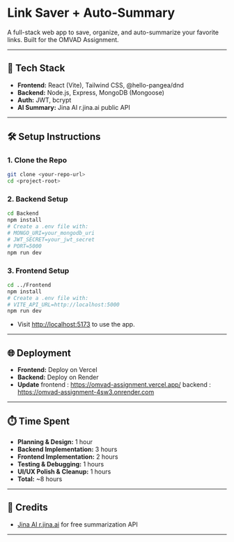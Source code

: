 # Link Saver + Auto-Summary

A full-stack web app to save, organize, and auto-summarize your favorite links. Built for the OMVAD Assignment.

---

## 🚀 Tech Stack

- **Frontend:** React (Vite), Tailwind CSS, @hello-pangea/dnd
- **Backend:** Node.js, Express, MongoDB (Mongoose)
- **Auth:** JWT, bcrypt
- **AI Summary:** Jina AI r.jina.ai public API

---

## 🛠️ Setup Instructions

### 1. **Clone the Repo**
```bash
git clone <your-repo-url>
cd <project-root>
```

### 2. **Backend Setup**
```bash
cd Backend
npm install
# Create a .env file with:
# MONGO_URI=your_mongodb_uri
# JWT_SECRET=your_jwt_secret
# PORT=5000
npm run dev
```

### 3. **Frontend Setup**
```bash
cd ../Frontend
npm install
# Create a .env file with:
# VITE_API_URL=http://localhost:5000
npm run dev
```

- Visit [http://localhost:5173](http://localhost:5173) to use the app.

---

## 🌐 Deployment
- **Frontend:** Deploy on Vercel
- **Backend:** Deploy on Render
- **Update** frontend : https://omvad-assignment.vercel.app/  backend : https://omvad-assignment-4sw3.onrender.com

---

## ⏱️ Time Spent
- **Planning & Design:** 1 hour
- **Backend Implementation:** 3 hours
- **Frontend Implementation:** 2 hours
- **Testing & Debugging:** 1 hours
- **UI/UX Polish & Cleanup:** 1 hours
- **Total:** ~8 hours

---

## 🙌 Credits
- [Jina AI r.jina.ai](https://r.jina.ai/) for free summarization API

---
